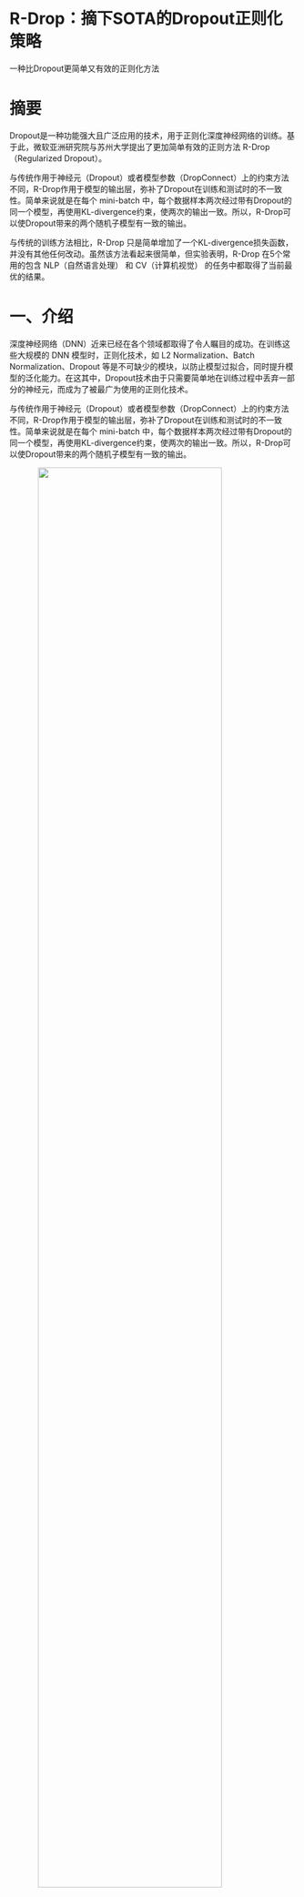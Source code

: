 # R-Drop：摘下SOTA的Dropout正则化策略

一种比Dropout更简单又有效的正则化方法

# 摘要

Dropout是一种功能强大且广泛应用的技术，用于正则化深度神经网络的训练。基于此，微软亚洲研究院与苏州大学提出了更加简单有效的正则方法 R-Drop（Regularized Dropout）。

与传统作用于神经元（Dropout）或者模型参数（DropConnect）上的约束方法不同，R-Drop作用于模型的输出层，弥补了Dropout在训练和测试时的不一致性。简单来说就是在每个 mini-batch 中，每个数据样本两次经过带有Dropout的同一个模型，再使用KL-divergence约束，使两次的输出一致。所以，R-Drop可以使Dropout带来的两个随机子模型有一致的输出。

与传统的训练方法相比，R-Drop 只是简单增加了一个KL-divergence损失函数，并没有其他任何改动。虽然该方法看起来很简单，但实验表明，R-Drop 在5个常用的包含 NLP（自然语言处理） 和 CV（计算机视觉） 的任务中都取得了当前最优的结果。

# 一、介绍

深度神经网络（DNN）近来已经在各个领域都取得了令人瞩目的成功。在训练这些大规模的 DNN 模型时，正则化技术，如 L2 Normalization、Batch Normalization、Dropout 等是不可缺少的模块，以防止模型过拟合，同时提升模型的泛化能力。在这其中，Dropout技术由于只需要简单地在训练过程中丢弃一部分的神经元，而成为了被最广为使用的正则化技术。

与传统作用于神经元（Dropout）或者模型参数（DropConnect）上的约束方法不同，R-Drop作用于模型的输出层，弥补了Dropout在训练和测试时的不一致性。简单来说就是在每个 mini-batch 中，每个数据样本两次经过带有Dropout的同一个模型，再使用KL-divergence约束，使两次的输出一致。所以，R-Drop可以使Dropout带来的两个随机子模型有一致的输出。

<img style="display: block; margin: 0 auto;" src="https://ai-studio-static-online.cdn.bcebos.com/a2f149f656c74622a2244b857af1cfd3ad1f049969bb440d8cb0325bbcf1f7fe" width = "80%" height = "80%" />
<center>图1：R-Drop总体框架。作者以Transformer结构为例。左图显示，一个输入x将通过模型两次，并获得两个分布P1和P2，而右图显示了由Dropout产生的两个不同的子模型。</center>

作者从优化器的角度对R-Drop的正则化效应进行了理论分析，表明R-Drop隐式地正则化了参数空间的自由度，从而降低了模型空间的复杂度，增强了模型的泛化能力。

这篇文章的的主要贡献总结如下：
- 作者提出了R-Drop，这是一种基于Drop的简单而有效的正则化方法，可普遍应用于训练不同类型的深层模型。
- 作者从理论上证明，R-Drop可以减少模型参数的自由度，这与处理隐藏单元或模型权重的其他正则化方法是互补的。
- 通过对总共18个数据集的4个NLP和1个CV任务的广泛实验，作者表明R-Drop实现了极其强大的性能，包括多个SOTA结果。

# 二、方法

R-Drop正则化方法的总体框架如图1所示。在详细说明细节之前，作者首先给出一些必要的符号。给定训练数据集$D={\left\{ (x_i，y_i)\right\}}^n_{i=1}$，训练的目标是学习模型$P^w（y|x）$，其中$n$是训练样本的数量，$(x_i，y_i)$是标记的数据对。$x_i$是输入数据，$y_i$是标签。例如，在NLP中，$x_i$可以是机器翻译中的源语言句子，而$y_i$是对应的目标语言句子。在CV中，$x_i$可以是一张图像，$y_i$是该图像的类标签。映射函数的概率分布也表示为$P^w（y|x）$，两个分布$P_1$和$P_2$之间的Kullback-Leibler（KL）散度用$D_{KL}（P_1||P_2）$表示。下面，作者分别解释了R-Drop、训练算法和理论分析。

## 1.R-Drop正则化

给定训练数据$D={\left\{ (x_i，y_i)\right\}}^n_{i=1}$，深度学习模型的一个基本学习目标是最小化负对数似然损失函数，如下所示：

$$
\mathcal{L}_{n l l}=\frac{1}{n} \sum_{i=1}^{n}-\log \mathcal{P}^{w}\left(y_{i} \mid x_{i}\right) （1）
$$

由于深度神经网络容易出现过拟合现象，在训练过程中通常采用dropout等正则化方法来减小模型的泛化误差。具体地说，dropout在神经网络的每一层中随机丢弃部分单元，以避免共同适应和过度拟合。此外，dropout还可以近似地将许多不同的神经网络结构以指数形式有效地组合起来，而模型组合总是可以提高模型性能。基于上述特征和 dropout带来的结构随机性，作者提出了R-Drop来进一步规范 dropout子模型的输出预测。

具体地，在每个训练步骤中给出输入数据$x_i$，我们给$x_i$进行2次前向传播。因此，可以得到模型预测的两个分布，表示为$P^w_1（y_i|x_i）$和$P^w_2（y_i|x_i）$。如上所述，由于dropout操作在一个模型中随机丢弃单元，因此两个前向传播确实基于两个不同的子模型（尽管在同一个模型中）。如图1的右部分所示，输出预测$P^w_1（y_i|x_i）$的左路径的每一层中的dropout单元与输出分布$P^w_2（y_i|x_i）$的右路径的丢弃单元不同。因此，对于相同的输入数据对$（x_i，y_i）$，$P^w_1（y_i|x_i）$和$P^w_2（y_i|x_i）$的分布是不同的。然后，在该训练步骤中，作者的R-Drop方法通过最小化同一样本的这两个输出分布之间的双向Kullback-Leibler（KL）散度，尝试对模型预测进行正则化，即：

$$
\mathcal{L}_{K L}^{i}=\frac{1}{2}\left(\mathcal{D}_{K L}\left(\mathcal{P}_{1}^{w}\left(y_{i} \mid x_{i}\right) \| \mathcal{P}_{2}^{w}\left(y_{i} \mid x_{i}\right)\right)+\mathcal{D}_{K L}\left(\mathcal{P}_{2}^{w}\left(y_{i} \mid x_{i}\right) \| \mathcal{P}_{1}^{w}\left(y_{i} \mid x_{i}\right)\right)\right) （2）
$$

使用两个前向传播的基本负对数似然学习目标$L^i_{NLL}$：

$$
\mathcal{L}_{N L L}^{i}=-\log \mathcal{P}_{1}^{w}\left(y_{i} \mid x_{i}\right)-\log \mathcal{P}_{2}^{w}\left(y_{i} \mid x_{i}\right) （3）
$$

最终的训练目标是尽量减少数据$（x_i，y_i）$的$L^i$：

$$
\begin{aligned}
\mathcal{L}^{i}=\mathcal{L}_{N L L}^{i}+\alpha \cdot \mathcal{L}_{K L}^{i}=&-\log \mathcal{P}_{1}^{w}\left(y_{i} \mid x_{i}\right)-\log \mathcal{P}_{2}^{w}\left(y_{i} \mid x_{i}\right) +\frac{\alpha}{2}\left[\mathcal{D}_{K L}\left(\mathcal{P}_{1}^{w}\left(y_{i} \mid x_{i}\right) \| \mathcal{P}_{2}^{w}\left(y_{i} \mid x_{i}\right)\right)+\mathcal{D}_{K L}\left(\mathcal{P}_{2}^{w}\left(y_{i} \mid x_{i}\right) \| \mathcal{P}_{1}^{w}\left(y_{i} \mid x_{i}\right)\right)\right]
\end{aligned} （4）
$$

其中$α$是控制$L^i_{KL}$的系数权重。通过这种方式，R-Drop进一步将模型空间正则化，超越了dropout，并提高了模型的泛化能力。与方程（1）和方程（4）相比，R-Drop只增加了基于训练中两次前向传播的KL发散损失$L^i_{KL}$。请注意，如果模型中存在可产生不同子模型或输出的随机性（例如，dropout），则作者的正则化方法可普遍应用于不同的模型结构。

## 2.训练算法

基于R-Drop的整体训练算法在算法1中给出。如前所述，在每个训练步骤中，第3-5行显示作者将模型前向传播两次，获得输出分布$P^w_1（y_i|x_i）$和$P^w_2（y_i|x_i）$，然后第6-7行计算负对数似然和两个分布之间的KL散度。最后，根据方程式（4）的损失更新模型参数（第8行）。训练将在整个数据集持续进行，直至收敛。为了节省训练成本，我们不进行两次前向传播，而是重复输入一个$x$，并将它们连接起来$（[x；x]）$在同一小批次中传播一次。与传统的训练相比，作者的实现类似于将批量大小扩大一倍，一个潜在的限制是R-Drop的计算成本在每一步都会增加。正如作者在第4.1节中所示，与其他正则化方法（例如，训练w/或w/o dropout）类似，尽管R-Drop需要更多的训练才能收敛，但最终的优化效果要好得多，性能也更好。作者还在附录C.1中展示了另一项基线研究，该研究的batch size增加了一倍。

<img style="display: block; margin: 0 auto;" src="https://ai-studio-static-online.cdn.bcebos.com/89764b21850f4dbfb1c1070ec92327b03d44369576324a58824408dfa710830b" width = "80%" height = "80%" />

## 3.理论分析

在本小节中，作者分析了R-Drop的正则化效应。设$h^l（x）∈ R^d$表示具有输入向量$x$的神经网络第l层的输出，并设$ξ^l∈ R^d$表示一个随机向量，其每个维度从伯努利分布$B（p）$中独立采样：

$$
\xi_{i}^{l}= \begin{cases}1, & \text { with probability } p, \\ 0, & \text { with probability } 1-p .\end{cases}
$$

那么$h^l（x）$上的dropout操作可以用$h_{\xi^{l}}^{l}(x)=\frac{1}{p} \xi^{l} \odot h^{l}(x)$表示，其中$\odot$表示元素的乘积。因此，应用dropout后，参数为$w$的神经网络的输出分布为$\mathcal{P}_{\xi}^{w}(y \mid x):=\operatorname{softmax}\left(\text { linear }\left(h_{\xi^{L}}^{L}\left(\cdots\left(h_{\xi^{1}}^{1}\left(x_{\xi^{0}}\right)\right)\right)\right)\right)$，其中$\xi=\left(\xi^{L}, \cdots, \xi^{0}\right)$。R-Drop增强训练可表示为解决以下约束优化问题：

$$
\begin{aligned}
&\min _{w} \frac{1}{n} \sum_{i=1}^{n} \mathbb{E}_{\xi}\left[-\log \mathcal{P}_{\xi}^{w}\left(y_{i} \mid x_{i}\right)\right] （5）\\
&\text { s.t. } \left.\quad \frac{1}{n} \sum_{i=1}^{n} \mathbb{E}_{\xi^{(1)}, \xi^{(2)}}\left[\mathcal{D}_{K L}\left(\mathcal{P}_{\xi^{(1)}}^{w}\left(y_{i} \mid x_{i}\right) \| \mathcal{P}_{\xi^{(2)}}^{w}\left(y_{i} \mid x_{i}\right)\right)\right)\right]=0 .（6）
\end{aligned}
$$

更准确地说，R-Drop以随机方式约束优化问题，即，它从伯努利分布和一个训练实例$（x_i，y_i）$中采样两个随机向量$ξ_{(1)}$和$ξ_{(1)}$（对应于两个dropout实例），并根据随机梯度更新参数。

与不使用dropout的损失$\mathcal{L}=\frac{1}{n} \sum_{i=1}^{n}-\log \mathcal{P}^{w}\left(y_{i} \mid x_{i}\right)$相比，优化损失$L_{NLL}$通过控制模型$\mathcal{P}_{\xi}^{w}(\cdot)$的雅可比矩阵来限制模型的复杂性。

实际上，约束神经网络任意两个子结构的KL散度会对神经网络参数的自由度产生约束。因此，约束优化的问题转而寻求一个模型，该模型可以在参数自由度最小的情况下最小化损失$L_{NLL}$，从而避免过拟合并提高泛化能力。

# 三、实验

实验部分我使用脚本任务进行多卡训练，论文中训练了10000个step，训练结束时模型已经收敛，且达到了论文精度：

![](https://ai-studio-static-online.cdn.bcebos.com/8e592da2aa1b4cfeb33ee436d1b6cbbef42440585133490990203be87b5ee4dc)

log可视化我已上传至服务器，可随时查看：[http://180.76.144.223:8040/app/scalar](http://180.76.144.223:8040/app/scalar)

我把模型权重放在了[https://aistudio.baidu.com/aistudio/datasetdetail/105204](https://aistudio.baidu.com/aistudio/datasetdetail/105204)，并加载到该项目中，以便检验精度：

## 安装依赖库


```python
!pip install ml_collections
```

    Looking in indexes: https://pypi.tuna.tsinghua.edu.cn/simple
    Collecting ml_collections
    [?25l  Downloading https://pypi.tuna.tsinghua.edu.cn/packages/03/d4/9ab1a8c2aebf78c348404c464733974dc4e7088174d6272ed09c2fa5a8fa/ml_collections-0.1.0-py3-none-any.whl (88kB)
    [K     |████████████████████████████████| 92kB 401kB/s eta 0:00:011
    [?25hRequirement already satisfied: six in /opt/conda/envs/python35-paddle120-env/lib/python3.7/site-packages (from ml_collections) (1.15.0)
    Collecting contextlib2 (from ml_collections)
      Downloading https://pypi.tuna.tsinghua.edu.cn/packages/76/56/6d6872f79d14c0cb02f1646cbb4592eef935857c0951a105874b7b62a0c3/contextlib2-21.6.0-py2.py3-none-any.whl
    Requirement already satisfied: PyYAML in /opt/conda/envs/python35-paddle120-env/lib/python3.7/site-packages (from ml_collections) (5.1.2)
    Requirement already satisfied: absl-py in /opt/conda/envs/python35-paddle120-env/lib/python3.7/site-packages (from ml_collections) (0.8.1)
    Installing collected packages: contextlib2, ml-collections
    Successfully installed contextlib2-21.6.0 ml-collections-0.1.0


## 精度验证

验证模型在CIFAR100上的精度：


```python
!python work/test.py --name cifar100-test
```

    W1013 07:52:09.326622 29326 device_context.cc:404] Please NOTE: device: 0, GPU Compute Capability: 7.0, Driver API Version: 10.1, Runtime API Version: 10.1
    W1013 07:52:09.330857 29326 device_context.cc:422] device: 0, cuDNN Version: 7.6.
    Validating... (loss=X.X):   0%|| 0/157 [00:00<?, ?it/s]/opt/conda/envs/python35-paddle120-env/lib/python3.7/site-packages/paddle/tensor/creation.py:125: DeprecationWarning: `np.object` is a deprecated alias for the builtin `object`. To silence this warning, use `object` by itself. Doing this will not modify any behavior and is safe.
    Deprecated in NumPy 1.20; for more details and guidance: https://numpy.org/devdocs/release/1.20.0-notes.html#deprecations
      if data.dtype == np.object:
    Validating... (loss=0.28328): 100%|| 157/157 [02:20<00:00,  1.12it/s]
    accuracy: 0.93480


论文《R-Drop: Regularized Dropout for Neural Networks》要求的数据集是CIFAR-100，验收标准是ViT-B_16+RD在CIFAR100的验证集上准确率为93.29%，我的复现精度为93.48%比论文的精度高0.1个点左右。（脚本任务训练完以后的模型最高精度是93.84%，但是把模型拿下来放在单卡跑的时候，精度有所损失）

完整代码我已上传至GitHub，链接为：[https://github.com/zbp-xxxp/R-Drop-Paddle](https://github.com/zbp-xxxp/R-Drop-Paddle)

## 参数的设置

1. **关于batchsize**：原论文作者使用512的batchsize做训练。在pytorch的多卡训练中，这是所有卡总的batchsize；而在paddle中，设置的是单卡的batchsize，因此使用脚本任务四卡训练时，应该把batchsize设为128，这样总的batchsize才是128×4=512。

2. **关于多卡并行训练**：多卡分布式训练时，数据处理部分需要加上`distributebatchsampler`，这样相当于把数据分到多个卡上训练，否则其实就是每个卡都训练一遍全量数据

3. **关于迭代次数**：官方给的迭代次数是10000，即1后面4个0。我最开始的时候看错了，多了一个0，因为学习率是根据迭代次数算的，所以迭代次数错了，学习率也会跟着错

4. **关于学习率**：一开始，我们为了让batchsize对齐原论文，一直在调学习率，但是，当我们解决上面三个问题后，其实就不需要对学习率做调整了

5. **关于输入尺寸**：对于输入尺寸，我现在还是有疑问。cifar100的图像大小是32，如果要resize到384，就需要插值，又或者是在图像四周填充0，这样的做法：
    - 会丢失像素之间的关联性
    - 模型会学到因为插值而带来的噪声

    但是我们后来按照384的输入去训练时，确实是能让模型达到一个比较好的效果，但至于这样做的可解释性，我目前还是很疑惑。

# 四、总结

R-Drop这篇论文解决了Dropout在训练与预测时输出不一致的问题，论文作者将解决该问题的方法取名为R-drop，这是一种基于dropout的简单而有效的正则化方法，它通过在模型训练中最小化从dropout中采样的任何一对子模型的输出分布的双向KL散度来实现。最核心的代码如下所示：

```
import paddle
import paddle.nn.functional as F

class kl_loss(paddle.nn.Layer):
    def __init__(self):
       super(kl_loss, self).__init__()
       self.cross_entropy_loss = paddle.nn.CrossEntropyLoss()

    def forward(self, p, q, label):
        ce_loss = 0.5 * (self.cross_entropy_loss(p, label) + self.cross_entropy_loss(q, label))
        kl_loss = self.compute_kl_loss(p, q)

        # carefully choose hyper-parameters
        loss = ce_loss + 0.3 * kl_loss

        return loss

    def compute_kl_loss(self, p, q):

        p_loss = F.kl_div(F.log_softmax(p, axis=-1), F.softmax(q, axis=-1), reduction='none')
        q_loss = F.kl_div(F.log_softmax(q, axis=-1), F.softmax(p, axis=-1), reduction='none')

        # You can choose whether to use function "sum" and "mean" depending on your task
        p_loss = p_loss.sum()
        q_loss = q_loss.sum()

        loss = (p_loss + q_loss) / 2

        return loss
```

另外，我在复现论文时整理了一份方法论，希望能对大家有所帮助：
- [X2Paddle：手把手教你迁移代码——论文复现方法论](https://aistudio.baidu.com/aistudio/projectdetail/2276340)

# 作者简介

![](https://ai-studio-static-online.cdn.bcebos.com/6085edb36c944aca9b57a92eedf98d39aaf0ba9e25b44d7ab18984eb6804fc88)

本项目由[Mr.郑先生_](https://aistudio.baidu.com/aistudio/personalcenter/thirdview/147378)和[七年期限](https://aistudio.baidu.com/aistudio/personalcenter/thirdview/58637)共同完成
